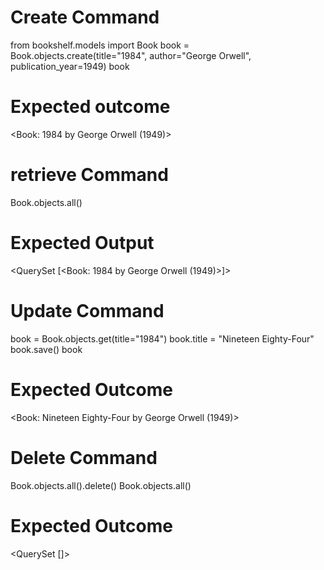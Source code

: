 # Create Command
from bookshelf.models import Book
book = Book.objects.create(title="1984", author="George Orwell", publication_year=1949)
book

# Expected outcome
<Book: 1984 by George Orwell (1949)>


# retrieve Command 
Book.objects.all()

# Expected Output
<QuerySet [<Book: 1984 by George Orwell (1949)>]>


#  Update Command
book = Book.objects.get(title="1984")
book.title = "Nineteen Eighty-Four"
book.save()
book

# Expected Outcome
<Book: Nineteen Eighty-Four by George Orwell (1949)>

# Delete Command 
Book.objects.all().delete()
Book.objects.all()

# Expected Outcome
<QuerySet []>